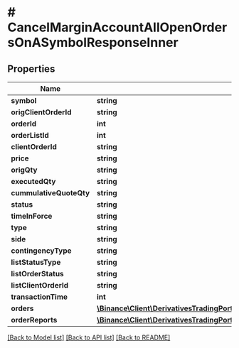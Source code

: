 # # CancelMarginAccountAllOpenOrdersOnASymbolResponseInner

## Properties

Name | Type | Description | Notes
------------ | ------------- | ------------- | -------------
**symbol** | **string** |  | [optional]
**origClientOrderId** | **string** |  | [optional]
**orderId** | **int** |  | [optional]
**orderListId** | **int** |  | [optional]
**clientOrderId** | **string** |  | [optional]
**price** | **string** |  | [optional]
**origQty** | **string** |  | [optional]
**executedQty** | **string** |  | [optional]
**cummulativeQuoteQty** | **string** |  | [optional]
**status** | **string** |  | [optional]
**timeInForce** | **string** |  | [optional]
**type** | **string** |  | [optional]
**side** | **string** |  | [optional]
**contingencyType** | **string** |  | [optional]
**listStatusType** | **string** |  | [optional]
**listOrderStatus** | **string** |  | [optional]
**listClientOrderId** | **string** |  | [optional]
**transactionTime** | **int** |  | [optional]
**orders** | [**\Binance\Client\DerivativesTradingPortfolioMargin\Model\CancelMarginAccountAllOpenOrdersOnASymbolResponseInnerOrdersInner[]**](CancelMarginAccountAllOpenOrdersOnASymbolResponseInnerOrdersInner.md) |  | [optional]
**orderReports** | [**\Binance\Client\DerivativesTradingPortfolioMargin\Model\CancelMarginAccountAllOpenOrdersOnASymbolResponseInnerOrderReportsInner[]**](CancelMarginAccountAllOpenOrdersOnASymbolResponseInnerOrderReportsInner.md) |  | [optional]

[[Back to Model list]](../../README.md#models) [[Back to API list]](../../README.md#endpoints) [[Back to README]](../../README.md)
